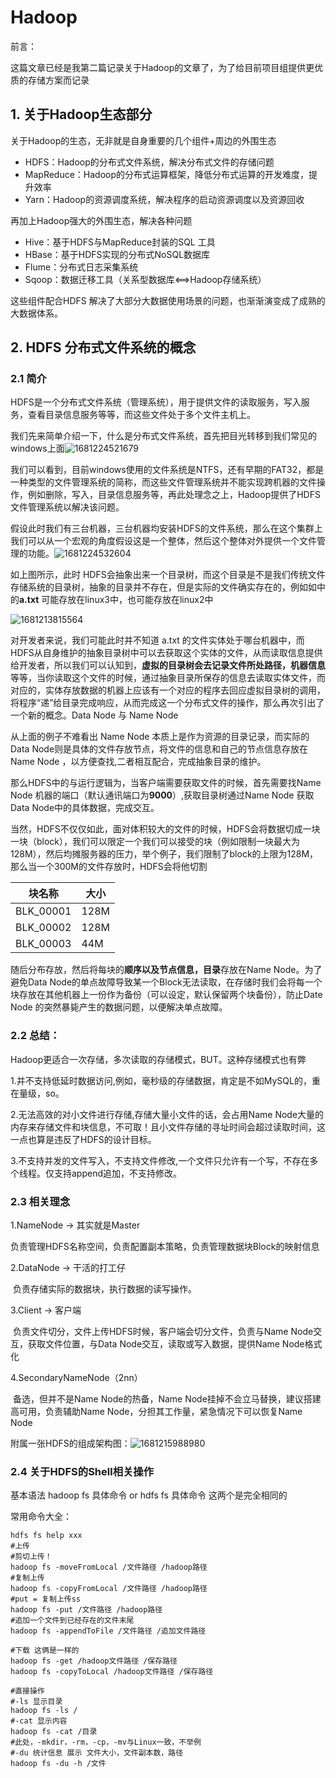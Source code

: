 # Hadoop 

前言：

这篇文章已经是我第二篇记录关于Hadoop的文章了，为了给目前项目组提供更优质的存储方案而记录

## 1. 关于Hadoop生态部分

关于Hadoop的生态，无非就是自身重要的几个组件+周边的外围生态

- HDFS：Hadoop的分布式文件系统，解决分布式文件的存储问题
- MapReduce：Hadoop的分布式运算框架，降低分布式运算的开发难度，提升效率
- Yarn：Hadoop的资源调度系统，解决程序的启动资源调度以及资源回收

再加上Hadoop强大的外围生态，解决各种问题

- Hive：基于HDFS与MapReduce封装的SQL 工具
- HBase：基于HDFS实现的分布式NoSQL数据库
- Flume：分布式日志采集系统
- Sqoop：数据迁移工具（关系型数据库<==>Hadoop存储系统）

这些组件配合HDFS 解决了大部分大数据使用场景的问题，也渐渐演变成了成熟的大数据体系。

## 2. HDFS 分布式文件系统的概念

### 2.1 简介

HDFS是一个分布式文件系统（管理系统），用于提供文件的读取服务，写入服务，查看目录信息服务等等，而这些文件处于多个文件主机上。

我们先来简单介绍一下，什么是分布式文件系统，首先把目光转移到我们常见的windows上面![1681224521679](C:\Users\13169\Desktop\KnowledgeBase\hadoop\assets\1681224521679.png)

我们可以看到，目前windows使用的文件系统是NTFS，还有早期的FAT32，都是一种类型的文件管理系统的简称，而这些文件管理系统并不能实现跨机器的文件操作，例如删除，写入，目录信息服务等，再此处理念之上，Hadoop提供了HDFS文件管理系统以解决该问题。

假设此时我们有三台机器，三台机器均安装HDFS的文件系统，那么在这个集群上我们可以从一个宏观的角度假设这是一个整体，然后这个整体对外提供一个文件管理的功能。![1681224532604](C:\Users\13169\Desktop\KnowledgeBase\hadoop\assets\1681224532604.png)

如上图所示，此时 HDFS会抽象出来一个目录树，而这个目录是不是我们传统文件存储系统的目录树，抽象的目录并不存在，但是实际的文件确实存在的，例如如中的**a.txt**  可能存放在linux3中，也可能存放在linux2中 

![1681213815564](C:\Users\13169\Desktop\KnowledgeBase\hadoop\assets\1681224540602.png)

对开发者来说，我们可能此时并不知道 a.txt 的文件实体处于哪台机器中，而HDFS从自身维护的抽象目录树中可以去获取这个实体的文件，从而读取信息提供给开发者，所以我们可以认知到，**虚拟的目录树会去记录文件所处路径，机器信息**等等，当你读取这个文件的时候，通过抽象目录所保存的信息去读取实体文件，而对应的，实体存放数据的机器上应该有一个对应的程序去回应虚拟目录树的调用，将程序“递”给目录完成响应，从而完成这一个分布式文件的操作，那么再次引出了一个新的概念。Data Node 与 Name Node

从上面的例子不难看出 Name Node  本质上是作为资源的目录记录，而实际的Data Node则是具体的文件存放节点，将文件的信息和自己的节点信息存放在Name Node ，以方便查找,二者相互配合，完成抽象目录的维护。

那么HDFS中的与运行逻辑为，当客户端需要获取文件的时候，首先需要找Name Node 机器的端口（默认通讯端口为**9000**）,获取目录树通过Name Node 获取 Data Node中的具体数据，完成交互。

当然，HDFS不仅仅如此，面对体积较大的文件的时候，HDFS会将数据切成一块一块（block），我们可以限定一个我们可以接受的块（例如限制一块最大为128M），然后均摊服务器的压力，举个例子，我们限制了block的上限为128M，那么当一个300M的文件存放时，HDFS会将他切割

| 块名称    | 大小 |
| --------- | ---- |
| BLK_00001 | 128M |
| BLK_00002 | 128M |
| BLK_00003 | 44M  |

随后分布存放，然后将每块的**顺序以及节点信息，目录**存放在Name Node。为了避免Data Node的单点故障导致某一个Block无法读取，在存储时我们会将每一个块存放在其他机器上一份作为备份（可以设定，默认保留两个块备份），防止Date Node 的突然暴毙产生的数据问题，以便解决单点故障。

### 2.2 总结：

Hadoop更适合一次存储，多次读取的存储模式，BUT。这种存储模式也有弊

1.并不支持低延时数据访问,例如，毫秒级的存储数据，肯定是不如MySQL的，重在量级，so。

2.无法高效的对小文件进行存储,存储大量小文件的话，会占用Name Node大量的内存来存储文件和块信息，不可取！且小文件存储的寻址时间会超过读取时间，这一点也算是违反了HDFS的设计目标。

3.不支持并发的文件写入，不支持文件修改,一个文件只允许有一个写，不存在多个线程。仅支持append追加，不支持修改。

### 2.3 相关理念

1.NameNode -> 其实就是Master

​	负责管理HDFS名称空间，负责配置副本策略，负责管理数据块Block的映射信息

2.DataNode -> 干活的打工仔

​	负责存储实际的数据块，执行数据的读写操作。

3.Client -> 客户端

​	负责文件切分，文件上传HDFS时候，客户端会切分文件，负责与Name Node交互，获取文件位置，与Data Node交互，读取或写入数据，提供Name Node格式化

4.SecondaryNameNode（2nn）

​	备选，但并不是Name Node的热备，Name Node挂掉不会立马替换，建议搭建高可用，负责辅助Name Node，分担其工作量，紧急情况下可以恢复Name Node

附属一张HDFS的组成架构图：![1681215988980](C:\Users\13169\Desktop\KnowledgeBase\hadoop\assets\1681224560334.png)

### 2.4 关于HDFS的Shell相关操作 

基本语法 hadoop fs 具体命令  or  hdfs fs 具体命令 这两个是完全相同的 

常用命令大全： 

```shell
hdfs fs help xxx
#上传
#剪切上传！
hadoop fs -moveFromLocal /文件路径 /hadoop路径
#复制上传
hadoop fs -copyFromLocal /文件路径 /hadoop路径
#put = 复制上传ss
hadoop fs -put /文件路径 /hadoop路径
#追加一个文件到已经存在的文件末尾
hadoop fs -appendToFile /文件路径 /追加文件路径

#下载 这俩是一样的
hadoop fs -get /hadoop文件路径 /保存路径
hadoop fs -copyToLocal /hadoop文件路径 /保存路径

#直接操作
#-ls 显示目录
hadoop fs -ls /
#-cat 显示内容
hadoop fs -cat /目录
#此处，-mkdir，-rm，-cp，-mv与Linux一致，不举例
#-du 统计信息 展示 文件大小，文件副本数，路径
hadoop fs -du -h /文件
```

